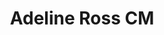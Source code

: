 ---
title: "Adeline Ross CM"
layout: category-item
permalink: /category/oc/adeline/cm/
category: adeline
---